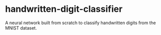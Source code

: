 # handwritten-digit-classifier
A neural network built from scratch to classify handwritten digits from the MNIST dataset.
